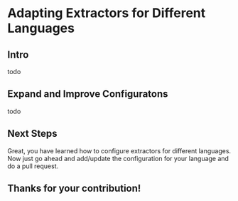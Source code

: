 # Adapting Extractors for Different Languages

## Intro

todo

## Expand and Improve Configuratons

todo


## Next Steps

Great, you have learned how to configure extractors for different languages.
Now just go ahead and add/update the configuration for your language and do a pull request.

## Thanks for your contribution!